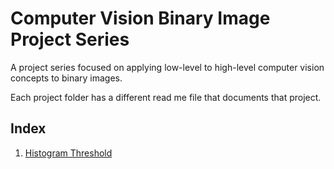# Computer Vision Binary Image Project Series
A project series focused on applying low-level to high-level computer vision concepts to binary images.

Each project folder has a different read me file that documents that project.

## Index 
1. [Histogram Threshold](https://github.com/jlin180/CVBinaryImage/tree/master/Histogram_Threshold/Histogram_Threshold)
